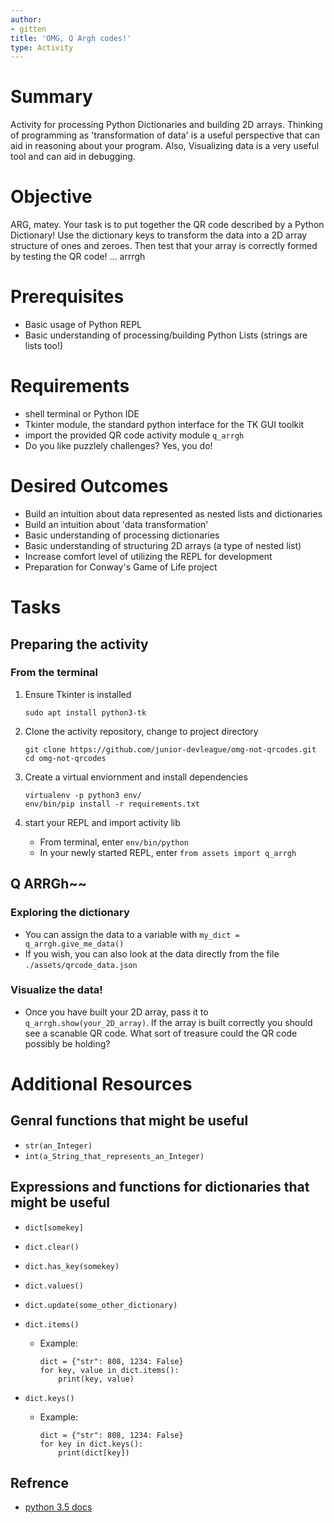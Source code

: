 ```yaml
---
author:
- gitten
title: 'OMG, Q Argh codes!'
type: Activity
---
```


Summary
=======

Activity for processing Python Dictionaries and building 2D arrays.
Thinking of programming as 'transformation of data' is a useful
perspective that can aid in reasoning about your program. Also,
Visualizing data is a very useful tool and can aid in debugging.

Objective
=========

ARG, matey. Your task is to put together the QR code described by a
Python Dictionary! Use the dictionary keys to transform the data into a
2D array structure of ones and zeroes. Then test that your array is
correctly formed by testing the QR code! ... arrrgh

Prerequisites
=============

-   Basic usage of Python REPL
-   Basic understanding of processing/building Python Lists (strings are
    lists too!)

Requirements
============

-   shell terminal or Python IDE
-   Tkinter module, the standard python interface for the TK GUI toolkit
-   import the provided QR code activity module `q_arrgh`
-   Do you like puzzlely challenges? Yes, you do!

Desired Outcomes
================

-   Build an intuition about data represented as nested lists and
    dictionaries
-   Build an intuition about 'data transformation'
-   Basic understanding of processing dictionaries
-   Basic understanding of structuring 2D arrays (a type of nested list)
-   Increase comfort level of utilizing the REPL for development
-   Preparation for Conway's Game of Life project

Tasks
=====

Preparing the activity
----------------------

### From the terminal

1.  Ensure Tkinter is installed

    ``` {.bash}
    sudo apt install python3-tk
    ```

2.  Clone the activity repository, change to project directory

    ``` {.bash}
    git clone https://github.com/junior-devleague/omg-not-qrcodes.git
    cd omg-not-qrcodes
    ```

3.  Create a virtual enviornment and install dependencies

    ``` {.bash}
    virtualenv -p python3 env/
    env/bin/pip install -r requirements.txt
    ```

4.  start your REPL and import activity lib
    -   From terminal, enter `env/bin/python`
    -   In your newly started REPL, enter `from assets import q_arrgh`

Q ARRGh\~\~
-----------

### Exploring the dictionary

-   You can assign the data to a variable with
    `my_dict = q_arrgh.give_me_data()`
-   If you wish, you can also look at the data directly from the file
    `./assets/qrcode_data.json`

### Visualize the data!

-   Once you have built your 2D array, pass it to
    `q_arrgh.show(your_2D_array)`. If the array is built correctly you
    should see a scanable QR code. What sort of treasure could the QR
    code possibly be holding?

Additional Resources
====================

Genral functions that might be useful
-------------------------------------

-   `str(an_Integer)`
-   `int(a_String_that_represents_an_Integer)`

Expressions and functions for dictionaries that might be useful
---------------------------------------------------------------

-   `dict[somekey]`
-   `dict.clear()`
-   `dict.has_key(somekey)`
-   `dict.values()`
-   `dict.update(some_other_dictionary)`
-   `dict.items()`
    -   Example:

        ``` {.python}
        dict = {"str": 808, 1234: False}
        for key, value in dict.items():
            print(key, value)
        ```

-   `dict.keys()`
    -   Example:

        ``` {.python}
        dict = {"str": 808, 1234: False}
        for key in dict.keys():
            print(dict[key])
        ```

Refrence
--------

-   [python 3.5
    docs](https://docs.python.org/3.5/tutorial/datastructures.html?highlight=dictionary#dictionaries)
